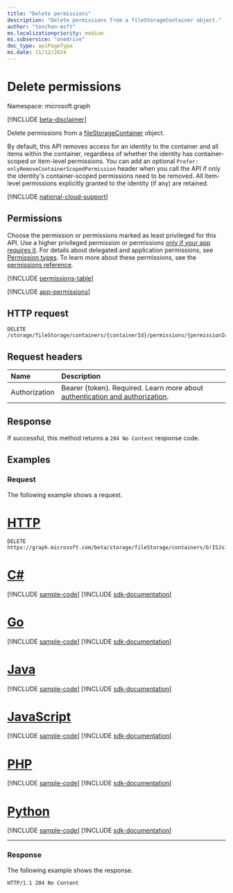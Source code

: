 ```yaml
---
title: "Delete permissions"
description: "Delete permissions from a fileStorageContainer object."
author: "tonchan-msft"
ms.localizationpriority: medium
ms.subservice: "onedrive"
doc_type: apiPageType
ms.date: 11/12/2024
---
```


# Delete permissions


Namespace: microsoft.graph

[!INCLUDE [beta-disclaimer](../../includes/beta-disclaimer.md)]

Delete permissions from a [fileStorageContainer](../resources/filestoragecontainer.md) object.

By default, this API removes access for an identity to the container and all items within the container, regardless of whether the identity has container-scoped or item-level permissions. You can add an optional `Prefer: onlyRemoveContainerScopedPermission` header when you call the API if only the identity's container-scoped permissions need to be removed. All item-level permissions explicitly granted to the identity (if any) are retained. 

[!INCLUDE [national-cloud-support](../../includes/all-clouds.md)]

## Permissions

Choose the permission or permissions marked as least privileged for this API. Use a higher privileged permission or permissions [only if your app requires it](/graph/permissions-overview#best-practices-for-using-microsoft-graph-permissions). For details about delegated and application permissions, see [Permission types](/graph/permissions-overview#permission-types). To learn more about these permissions, see the [permissions reference](/graph/permissions-reference).


<!-- { "blockType": "permissions", "name": "filestoragecontainer_delete_permissions" } -->
[!INCLUDE [permissions-table](../includes/permissions/filestoragecontainer-delete-permissions-permissions.md)]

[!INCLUDE [app-permissions](../includes/sharepoint-embedded-app-permissions.md)]

## HTTP request

<!-- {
  "blockType": "ignored"
}
-->
``` http
DELETE /storage/fileStorage/containers/{containerId}/permissions/{permissionId}
```
## Request headers
|Name|Description|
|:---|:---|
|Authorization|Bearer {token}. Required. Learn more about [authentication and authorization](/graph/auth/auth-concepts).|


## Response

If successful, this method returns a `204 No Content` response code.

## Examples

### Request
The following example shows a request.

# [HTTP](#tab/http)
<!-- {
  "blockType": "request",
  "name": "delete_filestoragecontainer_permissions"
}
-->
``` http
DELETE https://graph.microsoft.com/beta/storage/fileStorage/containers/b!ISJs1WRro0y0EWgkUYcktDa0mE8zSlFEqFzqRn70Zwp1CEtDEBZgQICPkRbil_5Z/permissions/cmVhZGVyX2k6MCMuZnxtZW1iZXJzaGlwfHJvcnlicjExMUBvdXRsb29rLmNvbQ
```

# [C#](#tab/csharp)
[!INCLUDE [sample-code](../includes/snippets/csharp/delete-filestoragecontainer-permissions-csharp-snippets.md)]
[!INCLUDE [sdk-documentation](../includes/snippets/snippets-sdk-documentation-link.md)]

# [Go](#tab/go)
[!INCLUDE [sample-code](../includes/snippets/go/delete-filestoragecontainer-permissions-go-snippets.md)]
[!INCLUDE [sdk-documentation](../includes/snippets/snippets-sdk-documentation-link.md)]

# [Java](#tab/java)
[!INCLUDE [sample-code](../includes/snippets/java/delete-filestoragecontainer-permissions-java-snippets.md)]
[!INCLUDE [sdk-documentation](../includes/snippets/snippets-sdk-documentation-link.md)]

# [JavaScript](#tab/javascript)
[!INCLUDE [sample-code](../includes/snippets/javascript/delete-filestoragecontainer-permissions-javascript-snippets.md)]
[!INCLUDE [sdk-documentation](../includes/snippets/snippets-sdk-documentation-link.md)]

# [PHP](#tab/php)
[!INCLUDE [sample-code](../includes/snippets/php/delete-filestoragecontainer-permissions-php-snippets.md)]
[!INCLUDE [sdk-documentation](../includes/snippets/snippets-sdk-documentation-link.md)]

# [Python](#tab/python)
[!INCLUDE [sample-code](../includes/snippets/python/delete-filestoragecontainer-permissions-python-snippets.md)]
[!INCLUDE [sdk-documentation](../includes/snippets/snippets-sdk-documentation-link.md)]

---

### Response
The following example shows the response.
<!-- {
  "blockType": "response",
  "truncated": true
}
-->
``` http
HTTP/1.1 204 No Content
```



